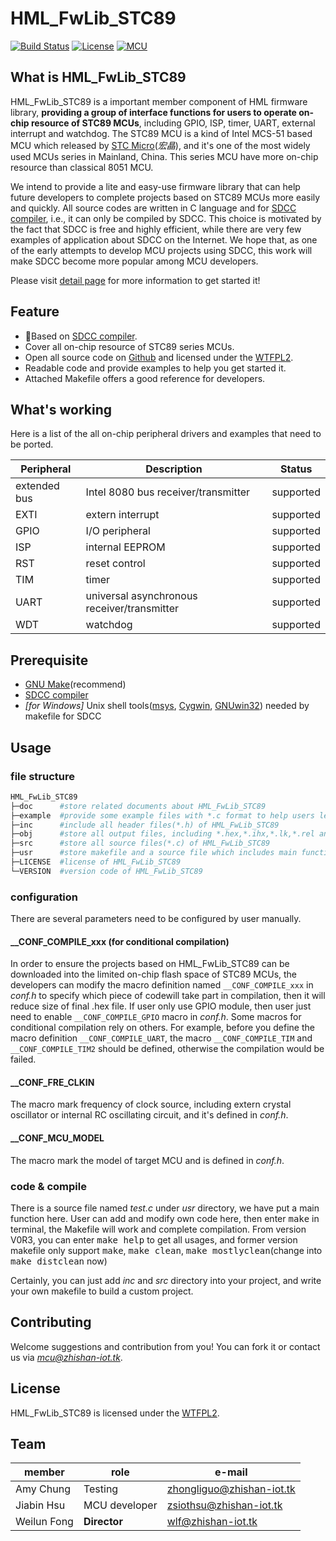 # HML_FwLib_STC89
[![Build Status](http://jenkins.zhishan-iot.tk:12463/buildStatus/icon?job=HML_FwLib_STC89)](http://jenkins.zhishan-iot.tk:12463/job/HML_FwLib_STC89/)
[![License](https://img.shields.io/badge/license-WTFPL2-blue.svg)](http://wtfpl2.com/)
[![MCU](https://img.shields.io/badge/mcu-stc89-orange.svg)](http://www.stcmcu.com/)

## What is HML_FwLib_STC89
HML_FwLib_STC89 is a important member component of HML firmware library, **providing a group of interface functions for users to operate on-chip resource of STC89 MCUs**, including GPIO, ISP, timer, UART, external interrupt and watchdog. The STC89 MCU is a kind of Intel MCS-51 based MCU which released by [STC Micro](http://www.stcmcu.com/)(*宏晶*), and it's one of the most widely used MCUs series in Mainland, China. This series MCU have more on-chip resource than classical 8051 MCU.

We intend to provide a lite and easy-use firmware library that can help future developers to complete projects based on STC89 MCUs more easily and quickly. All source codes are written in C language and for [SDCC compiler](http://sdcc.sourceforge.net/), i.e., it can only be compiled by SDCC. This choice is motivated by the fact that SDCC is free and highly efficient, while there are very few examples of application about SDCC on the Internet. We hope that, as one of the early attempts to develop MCU projects using SDCC, this work will make SDCC become more popular among MCU developers.<br>

Please visit [detail page](https://hw.zhishan-iot.tk/page/hml/detail/fwlib_stc89.html) for more information to get started it!

## Feature
+ :dart:Based on [SDCC compiler](http://sdcc.sourceforge.net/).
+ Cover all on-chip resource of STC89 series MCUs.
+ Open all source code on [Github](https://github.com) and licensed under the [WTFPL2](http://wtfpl2.com/).
+ Readable code and provide examples to help you get started it.
+ Attached Makefile offers a good reference for developers.

## What's working
Here is a list of the all on-chip peripheral drivers and examples that need to be ported.

| Peripheral | Description | Status |
| --- | --- | --- |
| extended bus | Intel 8080 bus receiver/transmitter | supported |
| EXTI | extern interrupt | supported |
| GPIO | I/O peripheral | supported  |
| ISP | internal EEPROM | supported  |
| RST | reset control | supported |
| TIM | timer | supported |
| UART | universal asynchronous receiver/transmitter | supported |
| WDT | watchdog | supported |

## Prerequisite
+ [GNU Make](http://www.gnu.org/software/make/manual/make.html)(recommend)
+ [SDCC compiler](http://sdcc.sourceforge.net/)
+ *\[for Windows\]* Unix shell tools([msys](http://www.mingw.org/wiki/MSYS), [Cygwin](http://www.cygwin.com/), [GNUwin32](http://gnuwin32.sourceforge.net/)) needed by makefile for SDCC

## Usage
### file structure
```bash
HML_FwLib_STC89
├─doc      #store related documents about HML_FwLib_STC89
├─example  #provide some example files with *.c format to help users learn about HML_FwLib_STC89
├─inc      #include all header files(*.h) of HML_FwLib_STC89
├─obj      #store all output files, including *.hex,*.ihx,*.lk,*.rel and others during compilation
├─src      #store all source files(*.c) of HML_FwLib_STC89
├─usr      #store makefile and a source file which includes main function
├─LICENSE  #license of HML_FwLib_STC89
└─VERSION  #version code of HML_FwLib_STC89
```
### configuration
There are several parameters need to be configured by user manually.
#### \_\_CONF\_COMPILE\_xxx (for conditional compilation)
In order to ensure the projects based on HML_FwLib_STC89 can be downloaded into the limited on-chip flash space of STC89 MCUs, the developers can modify the macro definition named `__CONF_COMPILE_xxx` in *conf.h* to specify which piece of codewill take part in compilation, then it will reduce size of final .hex file. If user only use GPIO module, then user just need to enable `__CONF_COMPILE_GPIO` macro in *conf.h*. Some macros for conditional compilation rely on others. For example, before you define the macro definition `__CONF_COMPILE_UART`, the macro `__CONF_COMPILE_TIM` and `__CONF_COMPILE_TIM2` should be defined, otherwise the compilation would be failed.
####  \_\_CONF\_FRE\_CLKIN
The macro mark frequency of clock source, including extern crystal oscillator or internal RC oscillating circuit, and it's defined in *conf.h*.
#### \_\_CONF\_MCU\_MODEL
The macro mark the model of target MCU and is defined in *conf.h*.

### code & compile
There is a source file named *test.c* under *usr* directory, we have put a main function here. User can add and modify own code here, then enter <kbd>make</kbd> in terminal, the Makefile will work and complete compilation. From version V0R3, you can enter <kbd>make help</kbd> to get all usages, and former version makefile only support <kbd>make</kbd>, <kbd>make clean</kbd>, <kbd>make mostlyclean</kbd>(change into <kbd>make distclean</kbd> now)

Certainly, you can just add *inc* and *src* directory into your project, and write your own makefile to build a custom project. 

## Contributing
Welcome suggestions and contribution from you! You can fork it or contact us via *[mcu@zhishan-iot.tk](mailto:mcu@zhishan-iot.tk)*.

## License
HML_FwLib_STC89 is licensed under the [WTFPL2](http://wtfpl2.com/).

## Team

|member        | role              |e-mail                        |
|--------------|-------------------|------------------------------|
| Amy Chung    | Testing           |[zhongliguo@zhishan-iot.tk](mailto:zhongliguo@zhishan-iot.tk) |
| Jiabin Hsu   | MCU developer     |[zsiothsu@zhishan-iot.tk](mailto:zsiothsu@zhishan-iot.tk) |
| Weilun Fong  | **Director**      |[wlf@zhishan-iot.tk](mailto:wlf@zhishan-iot.tk) |
